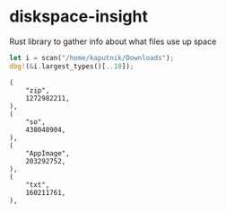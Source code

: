 # diskspace-insight
Rust library to gather info about what files use up space


```rust
let i = scan("/home/kaputnik/Downloads");
dbg!(&i.largest_types()[..10]);
```

```
(
    "zip",
    1272982211,
),
(
    "so",
    438048904,
),
(
    "AppImage",
    203292752,
),
(
    "txt",
    160211761,
),
```
